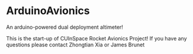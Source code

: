 # ArduinoAvionics
An arduino-powered dual deployment altimeter!

This is the start-up of CUInSpace Rocket Avionics Project! If you have any questions please contact Zhongtian Xia or James Brunet
